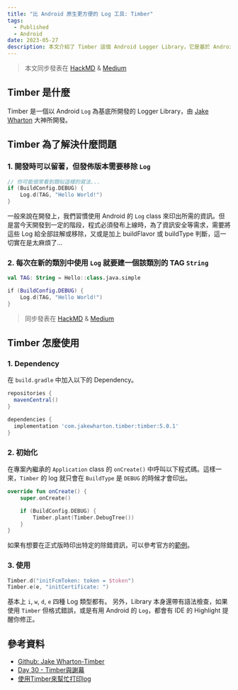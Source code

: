 ```yaml
---
title: "比 Android 原生更方便的 Log 工具: Timber"
tags:
  - Published
  - Android
date: 2023-05-27
description: 本文介紹了 Timber 這個 Android Logger Library，它是基於 Android Log 的開發工具，解決了開發過程中需要移除 Log 訊息的問題，並提供簡潔易用的 API 來進行日誌記錄。詳細介紹了如何使用 Timber，包括安裝、初始化與基本操作。
---
```


> 本文同步發表在 [HackMD](https://hackmd.io/@dh46tw/android-lib-timber) & [Medium](https://dh46tw.medium.com/%E6%AF%94-android-%E5%8E%9F%E7%94%9F%E6%9B%B4%E6%96%B9%E4%BE%BF%E7%9A%84-log-%E5%B7%A5%E5%85%B7-timber-bc7e27e78cb8)

## Timber 是什麼

Timber 是一個以 Android `Log` 為基底所開發的 Logger Library，由 [Jake Wharton](https://github.com/JakeWharton) 大神所開發。

## Timber 為了解決什麼問題

### 1. 開發時可以留著，但發佈版本需要移除 `Log`

```kotlin
// 你可能很常看到類似這樣的寫法...
if (BuildConfig.DEBUG) {
    Log.d(TAG, "Hello World!")
}
```

一般來說在開發上，我們習慣使用 Android 的 `Log` class 來印出所需的資訊。但是當今天開發到一定的階段，程式必須發布上線時，為了資訊安全等需求，需要將這些 Log 給全部註解或移除，又或是加上 buildFlavor 或 buildType 判斷，這一切實在是太麻煩了...

### 2. 每次在新的類別中使用 `Log` 就要建一個該類別的 TAG `String`

```kotlin
val TAG: String = Hello::class.java.simple

if (BuildConfig.DEBUG) {
    Log.d(TAG, "Hello World!")
}
```

> 同步發表在 [HackMD](https://hackmd.io/@dh46tw/android-lib-timber) & [Medium](https://dh46tw.medium.com/%E6%AF%94-android-%E5%8E%9F%E7%94%9F%E6%9B%B4%E6%96%B9%E4%BE%BF%E7%9A%84-log-%E5%B7%A5%E5%85%B7-timber-bc7e27e78cb8)

## Timber 怎麼使用

### 1. Dependency

在 `build.gradle` 中加入以下的 Dependency。

```groovy
repositories {
  mavenCentral()
}

dependencies {
  implementation 'com.jakewharton.timber:timber:5.0.1'
}
```

### 2. 初始化

在專案內繼承的 `Application` class 的 `onCreate()` 中呼叫以下程式碼。這樣一來，`Timber` 的 log 就只會在 `BuildType` 是 `DEBUG` 的時候才會印出。 

```kotlin
override fun onCreate() {
    super.onCreate()

    if (BuildConfig.DEBUG) {
        Timber.plant(Timber.DebugTree())
    }
}
```

如果有想要在正式版時印出特定的除錯資訊，可以參考官方的[範例](https://github.com/JakeWharton/timber/tree/trunk/timber-sample)。

### 3. 使用

```kotlin
Timber.d("initFcmToken: token = $token")
Timber.e(e, "initCertificate: ")
```

基本上 `i`, `w`, `d`, `e` 四種 Log 類型都有。
另外，Library 本身還帶有語法檢查，如果使用 `Timber` 但格式錯誤，或是有用 Android 的 `Log`，都會有 IDE 的 Highlight 提醒你修正。

## 參考資料

- [Github: Jake Wharton-Timber](https://github.com/JakeWharton/timber)
- [Day 30 - Timber與謝幕](https://ithelp.ithome.com.tw/articles/10189008)
- [使用Timber來幫忙打印log](https://jimmy4302001.medium.com/%E4%BD%BF%E7%94%A8timber%E4%BE%86%E5%B9%AB%E5%BF%99%E6%89%93%E5%8D%B0log-afc54aaa76d6)
